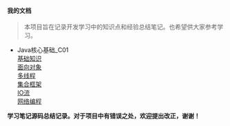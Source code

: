 #### 我的文档   
>本项目旨在记录开发学习中的知识点和经验总结笔记。也希望供大家参考学习。

* Java核心基础_C01    
[基础知识](note/JAVA核心基础_C01/基础.txt)<br/> 
[面向对象](note/JAVA核心基础_C01/面向对象.txt)<br/> 
[多线程](note/JAVA核心基础_C01/多线程.txt)<br/> 
[集合框架](note/JAVA核心基础_C01/集合框架.txt)<br/> 
[IO流](note/JAVA核心基础_C01/IO流.txt)<br/> 
[网络编程](note/JAVA核心基础_C01/网络编程.txt)<br/> 

<b>学习笔记源码总结记录。对于项目中有错误之处，欢迎提出改正，谢谢！</b><br/>